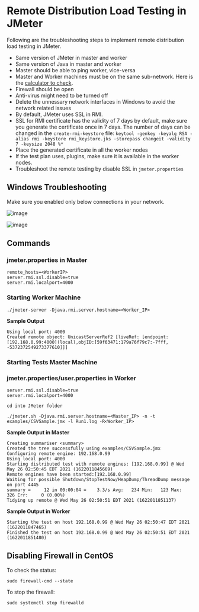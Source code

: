 # Remote Distribution Load Testing in JMeter

Following are the troubleshooting steps to implement remote distribution load testing in JMeter.

* Same version of JMeter in master and worker
* Same version of Java in master and worker
* Master should be able to ping worker, vice-versa
* Master and Worker machines must be on the same sub-network. Here is the [calculator to check](https://www.meridianoutpost.com/resources/etools/network/two-ips-on-same-network.php).
* Firewall should be open
* Anti-virus might need to be turned off
* Delete the unnessary network interfaces in Windows to avoid the network related issues
* By default, JMeter uses SSL in RMI.
* SSL for RMI certificate has the validity of 7 days by default, make sure you generate the certificate once in 7 days. The number of days can be changed in the `create-rmi-keystore` file: `keytool -genkey -keyalg RSA -alias rmi -keystore rmi_keystore.jks -storepass changeit -validity 7 -keysize 2048 %*`
* Place the generated certificate in all the worker nodes
* If the test plan uses, plugins, make sure it is available in the worker nodes.
* Troubleshoot the remote testing by disable SSL in `jmeter.properties`

## Windows Troubleshooting

Make sure you enabled only below connections in your network.

![image](https://user-images.githubusercontent.com/2826376/116022784-d9e4ab80-a618-11eb-8654-422820dd2afd.png)

![image](https://user-images.githubusercontent.com/2826376/116022819-ec5ee500-a618-11eb-9bcd-b63d4ee0c526.png)

## Commands

### jmeter.properties in Master

```
remote_hosts=<WorkerIP>
server.rmi.ssl.disable=true
server.rmi.localport=4000
```
  
### Starting Worker Machine

`./jmeter-server -Djava.rmi.server.hostname=<Worker_IP>`

**Sample Output**

```
Using local port: 4000
Created remote object: UnicastServerRef2 [liveRef: [endpoint:[192.168.0.99:4000](local),objID:[59f63471:179a76f79c7:-7fff, -5372372549273377610]]]
```

### Starting Tests Master Machine 

### jmeter.properties/user.properties in Worker

```
server.rmi.ssl.disable=true
server.rmi.localport=4000
```

`cd into JMeter folder`

`./jmeter.sh -Djava.rmi.server.hostname=<Master_IP> -n -t examples/CSVSample.jmx -l Run1.log -R<Worker_IP>`

**Sample Output in Master**

```
Creating summariser <summary>
Created the tree successfully using examples/CSVSample.jmx
Configuring remote engine: 192.168.0.99
Using local port: 4000
Starting distributed test with remote engines: [192.168.0.99] @ Wed May 26 02:50:45 EDT 2021 (1622011845669)
Remote engines have been started:[192.168.0.99]
Waiting for possible Shutdown/StopTestNow/HeapDump/ThreadDump message on port 4445
summary =     12 in 00:00:04 =    3.3/s Avg:   234 Min:   123 Max:   326 Err:     0 (0.00%)
Tidying up remote @ Wed May 26 02:50:51 EDT 2021 (1622011851137)
```

**Sample Output in Worker**

```
Starting the test on host 192.168.0.99 @ Wed May 26 02:50:47 EDT 2021 (1622011847465)
Finished the test on host 192.168.0.99 @ Wed May 26 02:50:51 EDT 2021 (1622011851480)
```

## Disabling Firewall in CentOS

To check the status:

`sudo firewall-cmd --state`

To stop the firewall:

`sudo systemctl stop firewalld`
